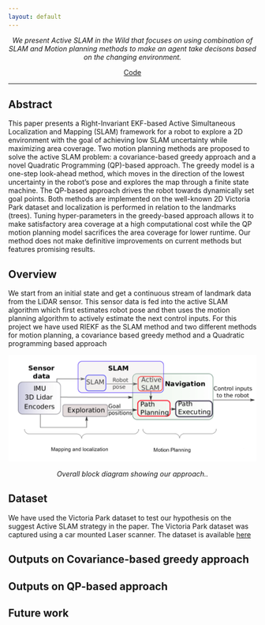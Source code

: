 ```yaml
---
layout: default
---
```


<center>

<p><em>
We present Active SLAM in the Wild that focuses on using combination of SLAM and Motion planning methods to make an agent take decisons based on the changing environment.
</em></p>

<a href="https://github.com/zhluk/Active-SLAM-in-the-Wild" class="btn">Code</a>
<!-- <a href="https://arxiv.org/abs/2112.03221" class="btn">Paper</a> -->

</center>

* * *

## Abstract

This paper presents a Right-Invariant EKF-based Active Simultaneous Localization and Mapping (SLAM) framework for a robot to explore a 2D environment with the goal of achieving low SLAM uncertainty while maximizing area coverage. Two motion planning methods are proposed to solve the active SLAM problem: a covariance-based greedy approach and a novel Quadratic Programming (QP)-based approach. The greedy model is a one-step look-ahead method, which moves in the direction of the lowest uncertainty in the robot’s pose and explores the map through a finite state machine. The QP-based approach drives the robot towards dynamically set goal points. Both methods are implemented on the well-known 2D Victoria Park dataset and localization is performed in relation to the landmarks (trees). Tuning hyper-parameters in the greedy-based approach allows it to make satisfactory area coverage at a high computational cost while the QP motion planning model sacrifices the area coverage for lower runtime. Our method does not make definitive improvements on current methods but features promising results.

## Overview
 We start from an initial state and get a continuous stream of landmark data from the LiDAR sensor. This sensor data is fed into the active SLAM algorithm which first estimates robot pose and then uses the motion planning algorithm to actively estimate the next control inputs. For this project we have used RIEKF as the SLAM method and two different methods for motion planning, a covariance based greedy method and a Quadratic programming  based approach
<center>
<img src="figures/overall.PNG" alt="Pipeline" width="1000"/>
<p><em>Overall block diagram showing our approach.</span>.</em></p>
</center>

## Dataset
We have used the Victoria Park dataset to test our hypothesis on the suggest Active SLAM strategy in the paper. The Victoria Park dataset was captured using a car mounted Laser scanner. The dataset is available [here](http://www-personal.acfr.usyd.edu.au/nebot/victoria_park.htm)
## Outputs on Covariance-based greedy approach


## Outputs on QP-based approach



## Future work
